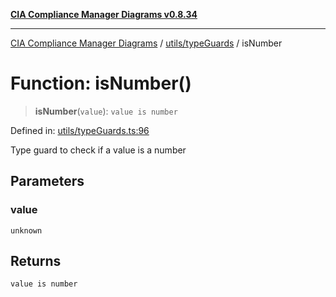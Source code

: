 [**CIA Compliance Manager Diagrams v0.8.34**](../../../README.md)

***

[CIA Compliance Manager Diagrams](../../../modules.md) / [utils/typeGuards](../README.md) / isNumber

# Function: isNumber()

> **isNumber**(`value`): `value is number`

Defined in: [utils/typeGuards.ts:96](https://github.com/Hack23/cia-compliance-manager/blob/a33140701dae02a85d2f0d957645dda4d2c4da41/src/utils/typeGuards.ts#L96)

Type guard to check if a value is a number

## Parameters

### value

`unknown`

## Returns

`value is number`
